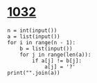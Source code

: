 # [1032](https://www.acmicpc.net/problem/1032)

```
n = int(input())
a = list(input())
for i in range(n - 1):
    b = list(input())
    for j in range(len(a)):
        if a[j] != b[j]:
            a[j] = '?'
print("".join(a))
```


